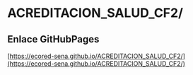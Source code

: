 # **ACREDITACION_SALUD_CF2/**

## **Enlace GitHubPages**

[https://ecored-sena.github.io/ACREDITACION_SALUD_CF2/](https://ecored-sena.github.io/ACREDITACION_SALUD_CF2/)

